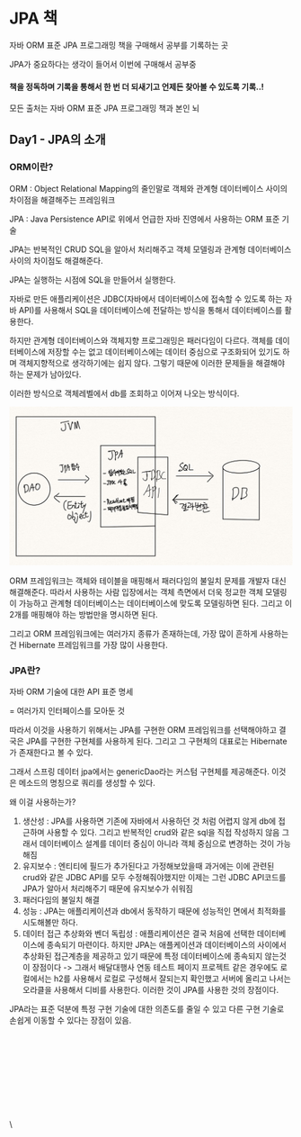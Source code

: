 # JPA 책

자바 ORM 표준 JPA 프로그래밍 책을 구매해서 공부를 기록하는 곳

JPA가 중요하다는 생각이 들어서 이번에 구매해서 공부중

#### 책을 정독하며 기록을 통해서 한 번 더 되새기고 언제든 찾아볼 수 있도록 기록..!

모든 출처는 자바 ORM 표준 JPA 프로그래밍 책과 본인 뇌

## Day1 - JPA의 소개

### ORM이란?

ORM : Object Relational Mapping의 줄인말로 객체와 관계형 데이터베이스 사이의 차이점을 해결해주는 프레임워크

JPA : Java Persistence API로 위에서 언급한 자바 진영에서 사용하는 ORM 표준 기술

JPA는 반복적인 CRUD SQL을 알아서 처리해주고 객체 모델링과 관계형 데이터베이스 사이의 차이점도 해결해준다.

JPA는 실행하는 시점에 SQL을 만들어서 실행한다.

자바로 만든 애플리케이션은 JDBC(자바에서 데이터베이스에 접속할 수 있도록 하는 자바 API)를 사용해서 SQL을 데이터베이스에 전달하는 방식을 통해서 데이터베이스를 활용한다.

하지만 관계형 데이터베이스와 객체지향 프로그래밍은 패러다임이 다르다. 객체를 데이터베이스에 저장할 수는 없고 데이터베이스에는 데이터 중심으로 구조화되어 있기도 하며 객체지향적으로 생각하기에는 쉽지 않다. 그렇기 때문에 이러한 문제들을 해결해야 하는 문제가 남아있다.

이러한 방식으로 객체레벨에서 db를 조회하고 이어져 나오는 방식이다.

![JPA의 사용 흐름](../.gitbook/assets/image.png)

ORM 프레임워크는 객체와 테이블을 매핑해서 패러다임의 불일치 문제를 개발자 대신 해결해준다. 따라서 사용하는 사람 입장에서는 객체 측면에서 더욱 정교한 객체 모델링이 가능하고 관계형 데이터베이스는 데이터베이스에 맞도록 모델링하면 된다. 그리고 이 2개를 매핑해야 하는 방법만을 명시하면 된다.

그리고 ORM 프레임워크에는 여러가지 종류가 존재하는데, 가장 많이 흔하게 사용하는건 Hibernate 프레임워크를 가장 많이 사용한다.

### JPA란?

자바 ORM 기술에 대한 API 표준 명세

\= 여러가지 인터페이스를 모아둔 것

따라서 이것을 사용하기 위해서는 JPA를 구현한 ORM 프레임워크를 선택해야하고 결국은 JPA를 구현한 구현체를 사용하게 된다. 그리고 그 구현체의 대표로는 Hibernate가 존재한다고 볼 수 있다.

그래서 스프링 데이터 jpa에서는 genericDao라는 커스텀 구현체를 제공해준다. 이것은 메소드의 명칭으로 쿼리를 생성할 수 있다.

왜 이걸 사용하는가?

1. 생산성 : JPA를 사용하면 기존에 자바에서 사용하던 것 처럼 어렵지 않게 db에 접근하며 사용할 수 있다. 그리고 반복적인 crud와 같은 sql을 직접 작성하지 않음 그래서 데이터베이스 설계를 데이터 중심이 아니라 객체 중심으로 변경하는 것이 가능해짐
2. 유지보수 : 엔티티에 필드가 추가된다고 가정해보았을때 과거에는 이에 관련된 crud와 같은 JDBC API를 모두 수정해줘야했지만 이제는 그런 JDBC API코드를 JPA가 알아서 처리해주기 때문에 유지보수가 쉬워짐
3. 패러다임의 불일치 해결
4. 성능 : JPA는 애플리케이션과 db에서 동작하기 때문에 성능적인 면에서 최적화를 시도해볼만 하다.
5. 데이터 접근 추상화와 벤더 독립성 : 애플리케이션은 결국 처음에 선택한 데이터베이스에 종속되기 마련이다. 하지만 JPA는 애플케이션과 데이터베이스의 사이에서 추상화된 접근계층을 제공하고 있기 때문에 특정 데이터베이스에 종속되지 않는것이 장점이다 -> 그래서 배달대행사 연동 테스트 페이지 프로젝트 같은 경우에도 로컬에서는 h2를 사용해서 로컬로 구성해서 잘되는지 확인했고 서버에 올리고 나서는 오라클을 사용해서 디비를 사용한다. 이러한 것이 JPA를 사용한 것의 장점이다.

JPA라는 표준 덕분에 특정 구현 기술에 대한 의존도를 줄일 수 있고 다른 구현 기술로 손쉽게 이동할 수 있다는 장점이 있음.

\
\
\
\
\
\
\
\
\
\

